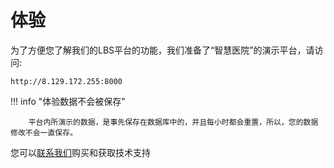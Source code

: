 # 体验

为了方便您了解我们的LBS平台的功能，我们准备了“智慧医院”的演示平台，请访问: 

```
http://8.129.172.255:8000 
```

!!! info "体验数据不会被保存"

        平台内所演示的数据，是事先保存在数据库中的，并且每小时都会重置，所以，您的数据修改不会一直保存。


您可以[联系我们](./contact.md)购买和获取技术支持
